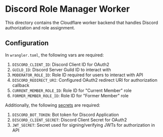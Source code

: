 # Discord Role Manager Worker

This directory contains the Cloudflare worker backend that handles Discord authorization and role assignment.

## Configuration

In `wrangler.toml`, the following vars are required:
1. `DISCORD_CLIENT_ID`: Discord Client ID for OAuth2
2. `GUILD_ID`: Discord Server Guild ID to interact with
3. `MODERATOR_ROLE_ID`: Role ID required for users to interact with API
4. `DISCORD_REDIRECT_URI`: Configured OAuth2 redirect URI for authorization callback
5. `CURRENT_MEMBER_ROLE_ID`: Role ID for "Current Member" role
6. `FORMER_MEMBER_ROLE_ID`: Role ID for "Former Member" role

Additionally, the following [secrets](https://developers.cloudflare.com/workers/configuration/secrets/) are required:
1. `DISCORD_BOT_TOKEN`: Bot token for Discord Application
2. `DISCORD_CLIENT_SECRET`: Discord Client Secret for OAuth2
3. `JWT_SECRET`: Secret used for signing/verifying JWTs for authorization in API
